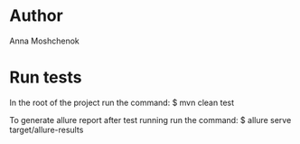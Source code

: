 # Author
Anna Moshchenok

# Run tests

In the root of the project run the command: $ mvn clean test

To generate allure report after test running run the command: $ allure serve target/allure-results







